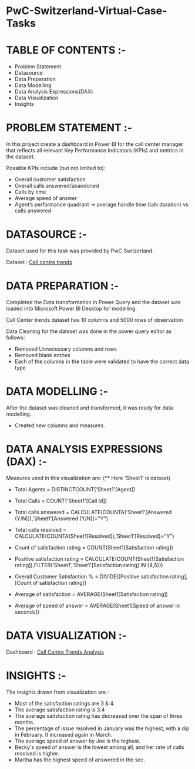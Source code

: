 # PwC-Switzerland-Virtual-Case-Tasks

# TABLE OF CONTENTS :-

- Problem Statement 
- Datasource
- Data Preparation
- Data Modelling
- Data Analysis Expressions(DAX)
- Data Visualization
- Insights

# PROBLEM STATEMENT :-

In this project create a dashboard in Power BI for the call center manager that reflects all relevant Key Performance Indicators (KPIs) and metrics in the dataset.

Possible KPIs include (but not limited to):

- Overall customer satisfaction
- Overall calls answered/abandoned
- Calls by time
- Average speed of answer
- Agent’s performance quadrant -> average handle time (talk duration) vs calls answered

# DATASOURCE :-

Dataset used for this task was provided by PwC Switzerland.

Dataset : [Call centre trends](https://github.com/Philomath08/PwC-Switzerland-Virtual-Case-Tasks/blob/main/01%20Call-Center-Dataset.xlsx)

# DATA PREPARATION :-

Completed the Data transformation in Power Query and the dataset was loaded into Microsoft Power BI Desktop for modelling.

Call Center trends dataset has 10 columns and 5000 rows of observation

Data Cleaning for the dataset was done in the power query editor as follows:

- Removed Unnecessary columns and rows
- Removed blank entries
- Each of the columns in the table were validated to have the correct data type

# DATA MODELLING :-

After the dataset was cleaned and transformed, it was ready for data modelling.

- Created new columns and measures.

# DATA ANALYSIS EXPRESSIONS (DAX) :-

Measures used in this visualization are: (** Here 'Sheet1' is dataset)

- Total Agents = DISTINCTCOUNT('Sheet1'[Agent])

- Total Calls = COUNT('Sheet1'[Call Id])

- Total calls answered = CALCULATE(COUNTA('Sheet1'[Answered (Y/N)]),'Sheet1'[Answered (Y/N)]="Y")

- Total calls resolved = CALCULATE(COUNTA(Sheet1[Resolved]),'Sheet1'[Resolved]="Y")

- Count of satisfaction rating = COUNT(Sheet1[Satisfaction rating])

- Positive satisfaction rating = CALCULATE(COUNT(Sheet1[Satisfaction rating]),FILTER('Sheet1','Sheet1'[Satisfaction rating] IN {4,5}))

- Overall Customer Satisfaction % = DIVIDE([Positive satisfaction rating],[Count of satisfaction rating])

- Average of satisfaction = AVERAGE(Sheet1[Satisfaction rating])

- Average of speed of answer = AVERAGE(Sheet1[Speed of answer in seconds])

# DATA VISUALIZATION :-

Dashboard : [Call Centre Trends Analysis](https://github.com/Philomath08/PwC-Switzerland-Virtual-Case-Tasks/blob/main/PWC_Call_centre_task.pbix)

# INSIGHTS :-

The insights drawn from visualization are :

- Most of the satisfaction ratings are 3 & 4.
- The average satisfaction rating is 3.4
- The average satisfaction rating has decreased over the span of three months. 
- The percentage of issue resolved in January was the highest, with a dip in February. It increased again in March.
- The average speed of answer by Joe is the highest.
- Becky's speed of answer is the lowest among all, and her rate of calls resolved is higher.
- Martha has the highest speed of answered in the sec.


